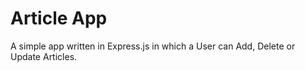 # Article App
A simple app written in Express.js in which a User can Add, Delete or Update Articles.